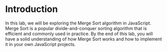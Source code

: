 # Introduction

In this lab, we will be exploring the Merge Sort algorithm in JavaScript. Merge Sort is a popular divide-and-conquer sorting algorithm that is efficient and commonly used in practice. By the end of this lab, you will have a solid understanding of how Merge Sort works and how to implement it in your own JavaScript projects.
